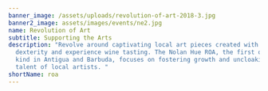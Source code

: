 ```yaml
---
banner_image: /assets/uploads/revolution-of-art-2018-3.jpg
banner2_image: assets/images/events/ne2.jpg
name: Revolution of Art
subtitle: Supporting the Arts
description: "Revolve around captivating local art pieces created with amazing
  dexterity and experience wine tasting. The Nolan Hue ROA, the first of its
  kind in Antigua and Barbuda, focuses on fostering growth and uncloaking the
  talent of local artists. "
shortName: roa
---
```

